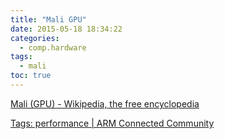 ```yaml
---
title: "Mali GPU"
date: 2015-05-18 18:34:22
categories:
  - comp.hardware
tags:
  - mali
toc: true
---
```


[Mali (GPU) - Wikipedia, the free encyclopedia](http://en.wikipedia.org/wiki/Mali_%28GPU%29)

[Tags: performance | ARM Connected Community](http://community.arm.com/groups/arm-mali-graphics/blog/tags#/?tags=performance)
